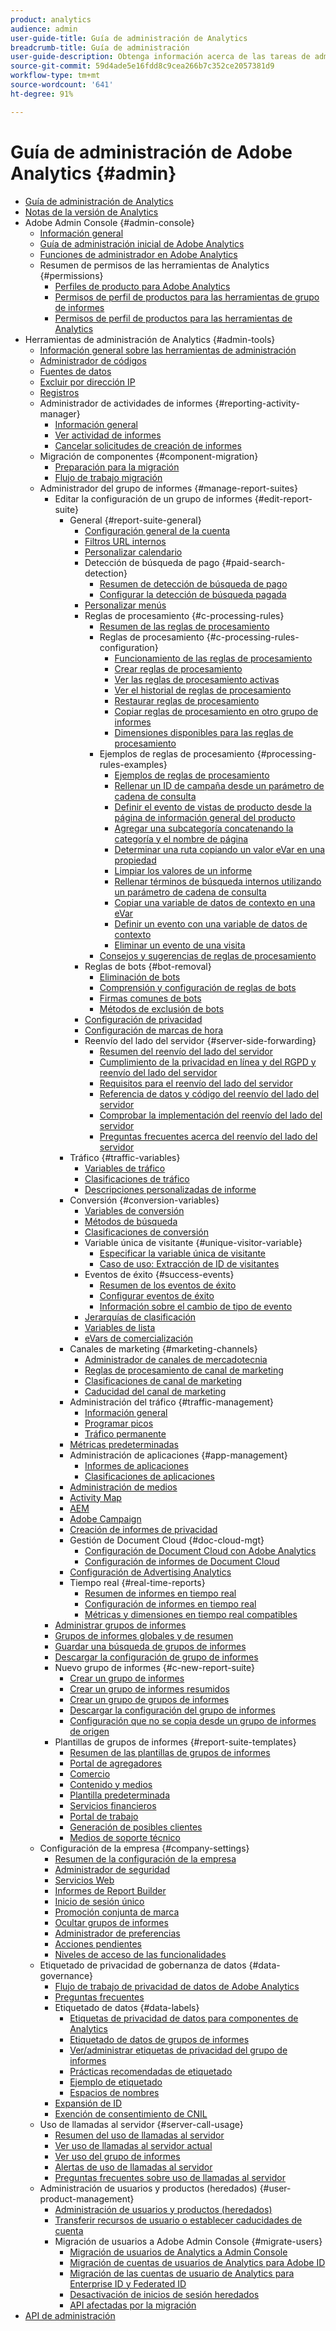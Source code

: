 ```yaml
---
product: analytics
audience: admin
user-guide-title: Guía de administración de Analytics
breadcrumb-title: Guía de administración
user-guide-description: Obtenga información acerca de las tareas de administración de Analytics, como la gestión de usuarios y productos en Experience Cloud Admin Console, la configuración de grupos de informes y mucho más.
source-git-commit: 59d4ade5e16fdd8c9cea266b7c352ce2057381d9
workflow-type: tm+mt
source-wordcount: '641'
ht-degree: 91%

---
```



# Guía de administración de Adobe Analytics {#admin}

+ [Guía de administración de Analytics](home.md)
+ [Notas de la versión de Analytics](https://experienceleague.adobe.com/docs/analytics/release-notes/latest.html?lang=es)
+ Adobe Admin Console {#admin-console}
   + [Información general](admin-console/home.md)
   + [Guía de administración inicial de Adobe Analytics](admin-console/first-admin-guide.md)
   + [Funciones de administrador en Adobe Analytics](admin-console/admin-roles-in-analytics.md)
   + Resumen de permisos de las herramientas de Analytics {#permissions}
      + [Perfiles de producto para Adobe Analytics](admin-console/permissions/product-profile.md)
      + [Permisos de perfil de productos para las herramientas de grupo de informes](admin-console/permissions/report-suite-tools.md)
      + [Permisos de perfil de productos para las herramientas de Analytics](admin-console/permissions/analytics-tools.md)
+ Herramientas de administración de Analytics {#admin-tools}
   + [Información general sobre las herramientas de administración](admin/c-admin-tools.md)
   + [Administrador de códigos](admin/code-manager-admin.md)
   + [Fuentes de datos](admin/data-sources.md)
   + [Excluir por dirección IP](admin/exclude-ip.md)
   + [Registros](admin/logs.md)
   + Administrador de actividades de informes {#reporting-activity-manager}
      + [Información general](admin/reporting-activity-manager/reporting-activity-overview.md)
      + [Ver actividad de informes](admin//reporting-activity-manager/reporting-activity.md)
      + [Cancelar solicitudes de creación de informes](admin/reporting-activity-manager/reporting-activity-cancel-requests.md)
   + Migración de componentes {#component-migration}
      + [Preparación para la migración](admin/component-migration/prepare-component-migration.md)
      + [Flujo de trabajo migración](admin/component-migration/component-migration.md)
   + Administrador del grupo de informes {#manage-report-suites}
      + Editar la configuración de un grupo de informes {#edit-report-suite}
         + General {#report-suite-general}
            + [Configuración general de la cuenta](admin/c-manage-report-suites/c-edit-report-suites/general/general-acct-settings-admin.md)
            + [Filtros URL internos](admin/c-manage-report-suites/c-edit-report-suites/general/internal-url-filter-admin.md)
            + [Personalizar calendario](admin/c-manage-report-suites/c-edit-report-suites/general/custom-calendar.md)
            + Detección de búsqueda de pago {#paid-search-detection}
               + [Resumen de detección de búsqueda de pago](admin/c-manage-report-suites/c-edit-report-suites/general/paid-search-detection/paid-search-detection.md)
               + [Configurar la detección de búsqueda pagada](admin/c-manage-report-suites/c-edit-report-suites/general/paid-search-detection/t-paid-search-detection.md)
            + [Personalizar menús](admin/c-manage-report-suites/c-edit-report-suites/general/customize-menus.md)
            + Reglas de procesamiento {#c-processing-rules}
               + [Resumen de las reglas de procesamiento](admin/c-manage-report-suites/c-edit-report-suites/general/c-processing-rules/processing-rules.md)
               + Reglas de procesamiento {#c-processing-rules-configuration}
                  + [Funcionamiento de las reglas de procesamiento](admin/c-manage-report-suites/c-edit-report-suites/general/c-processing-rules/c-processing-rules-configuration/processing-rules-about.md)
                  + [Crear reglas de procesamiento](admin/c-manage-report-suites/c-edit-report-suites/general/c-processing-rules/c-processing-rules-configuration/t-processing-rules.md)
                  + [Ver las reglas de procesamiento activas](admin/c-manage-report-suites/c-edit-report-suites/general/c-processing-rules/c-processing-rules-configuration/t-processing-rules-view.md)
                  + [Ver el historial de reglas de procesamiento](admin/c-manage-report-suites/c-edit-report-suites/general/c-processing-rules/c-processing-rules-configuration/t-processing-rule-view-history.md)
                  + [Restaurar reglas de procesamiento](admin/c-manage-report-suites/c-edit-report-suites/general/c-processing-rules/c-processing-rules-configuration/t-processing-rules-restore.md)
                  + [Copiar reglas de procesamiento en otro grupo de informes](admin/c-manage-report-suites/c-edit-report-suites/general/c-processing-rules/c-processing-rules-configuration/t-processing-rules-copy-to-rs.md)
                  + [Dimensiones disponibles para las reglas de procesamiento](admin/c-manage-report-suites/c-edit-report-suites/general/c-processing-rules/processing-rule-dimensions.md)
               + Ejemplos de reglas de procesamiento {#processing-rules-examples}
                  + [Ejemplos de reglas de procesamiento](admin/c-manage-report-suites/c-edit-report-suites/general/c-processing-rules/processing-rules-examples/processing-rules-examples.md)
                  + [Rellenar un ID de campaña desde un parámetro de cadena de consulta](admin/c-manage-report-suites/c-edit-report-suites/general/c-processing-rules/processing-rules-examples/processing-rules-populate-campaign-id.md)
                  + [Definir el evento de vistas de producto desde la página de información general del producto](admin/c-manage-report-suites/c-edit-report-suites/general/c-processing-rules/processing-rules-examples/setting-the-product-view-event.md)
                  + [Agregar una subcategoría concatenando la categoría y el nombre de página](admin/c-manage-report-suites/c-edit-report-suites/general/c-processing-rules/processing-rules-examples/subcategory-concatenating.md)
                  + [Determinar una ruta copiando un valor eVar en una propiedad](admin/c-manage-report-suites/c-edit-report-suites/general/c-processing-rules/processing-rules-examples/processing-rules-determining-path.md)
                  + [Limpiar los valores de un informe](admin/c-manage-report-suites/c-edit-report-suites/general/c-processing-rules/processing-rules-examples/clean-up-values-in-a-report.md)
                  + [Rellenar términos de búsqueda internos utilizando un parámetro de cadena de consulta](admin/c-manage-report-suites/c-edit-report-suites/general/c-processing-rules/processing-rules-examples/processing-rules-populating-internal-search.md)
                  + [Copiar una variable de datos de contexto en una eVar](admin/c-manage-report-suites/c-edit-report-suites/general/c-processing-rules/processing-rules-examples/processing-rules-copy-context-data.md)
                  + [Definir un evento con una variable de datos de contexto](admin/c-manage-report-suites/c-edit-report-suites/general/c-processing-rules/processing-rules-examples/processing-rules-copy-context-data-event.md)
                  + [Eliminar un evento de una visita](admin/c-manage-report-suites/c-edit-report-suites/general/c-processing-rules/processing-rules-examples/processing-rules-remove-event.md)
               + [Consejos y sugerencias de reglas de procesamiento](admin/c-manage-report-suites/c-edit-report-suites/general/c-processing-rules/processing-rules-tips.md)
            + Reglas de bots {#bot-removal}
               + [Eliminación de bots](admin/c-manage-report-suites/c-edit-report-suites/general/bot-removal/bot-removal.md)
               + [Comprensión y configuración de reglas de bots](admin/c-manage-report-suites/c-edit-report-suites/general/bot-removal/bot-rules.md)
               + [Firmas comunes de bots](admin/c-manage-report-suites/c-edit-report-suites/general/bot-removal/bot-signatures.md)
               + [Métodos de exclusión de bots](admin/c-manage-report-suites/c-edit-report-suites/general/bot-removal/bot-exclusion-methods.md)
            + [Configuración de privacidad](admin/c-manage-report-suites/c-edit-report-suites/general/privacy-settings.md)
            + [Configuración de marcas de hora](admin/c-manage-report-suites/c-edit-report-suites/general/timestamp-optional.md)
            + Reenvío del lado del servidor {#server-side-forwarding}
               + [Resumen del reenvío del lado del servidor](admin/c-manage-report-suites/c-edit-report-suites/general/c-server-side-forwarding/ssf.md)
               + [Cumplimiento de la privacidad en línea y del RGPD y reenvío del lado del servidor](admin/c-manage-report-suites/c-edit-report-suites/general/c-server-side-forwarding/ssf-gdpr.md)
               + [Requisitos para el reenvío del lado del servidor](admin/c-manage-report-suites/c-edit-report-suites/general/c-server-side-forwarding/ssf-requirements.md)
               + [Referencia de datos y código del reenvío del lado del servidor](admin/c-manage-report-suites/c-edit-report-suites/general/c-server-side-forwarding/ssf-reference.md)
               + [Comprobar la implementación del reenvío del lado del servidor](admin/c-manage-report-suites/c-edit-report-suites/general/c-server-side-forwarding/ssf-verify.md)
               + [Preguntas frecuentes acerca del reenvío del lado del servidor](admin/c-manage-report-suites/c-edit-report-suites/general/c-server-side-forwarding/ssf-faq.md)
         + Tráfico {#traffic-variables}
            + [Variables de tráfico](admin/c-manage-report-suites/c-edit-report-suites/c-traffic-variables/traffic-var.md)
            + [Clasificaciones de tráfico](admin/c-manage-report-suites/c-edit-report-suites/c-traffic-variables/traffic-classifications.md)
            + [Descripciones personalizadas de informe](admin/c-manage-report-suites/c-edit-report-suites/c-traffic-variables/custom-desc-admin.md)
         + Conversión {#conversion-variables}
            + [Variables de conversión](admin/c-manage-report-suites/c-edit-report-suites/conversion-var-admin/conversion-var-admin.md)
            + [Métodos de búsqueda](admin/c-manage-report-suites/c-edit-report-suites/conversion-var-admin/finding-methods.md)
            + [Clasificaciones de conversión](admin/c-manage-report-suites/c-edit-report-suites/conversion-var-admin/conversion-classifications.md)
            + Variable única de visitante {#unique-visitor-variable}
               + [Especificar la variable única de visitante](admin/c-manage-report-suites/c-edit-report-suites/conversion-var-admin/unique-visitor-variable-admin/t-unique-visitor-variable.md)
               + [Caso de uso: Extracción de ID de visitantes](admin/c-manage-report-suites/c-edit-report-suites/conversion-var-admin/unique-visitor-variable-admin/extract-visitorids-usecase.md)
            + Eventos de éxito {#success-events}
               + [Resumen de los eventos de éxito](admin/c-manage-report-suites/c-edit-report-suites/conversion-var-admin/c-success-events/success-event.md)
               + [Configurar eventos de éxito](admin/c-manage-report-suites/c-edit-report-suites/conversion-var-admin/c-success-events/t-success-events.md)
               + [Información sobre el cambio de tipo de evento](admin/c-manage-report-suites/c-edit-report-suites/conversion-var-admin/c-success-events/event-type.md)
            + [Jerarquías de clasificación](admin/c-manage-report-suites/c-edit-report-suites/conversion-var-admin/classification-hierarchies.md)
            + [Variables de lista](admin/c-manage-report-suites/c-edit-report-suites/conversion-var-admin/list-var-admin.md)
            + [eVars de comercialización](admin/c-manage-report-suites/c-edit-report-suites/conversion-var-admin/merchandising-evars.md)
         + Canales de marketing {#marketing-channels}
            + [Administrador de canales de mercadotecnia](admin/c-manage-report-suites/c-edit-report-suites/marketing-channels/c-channels.md)
            + [Reglas de procesamiento de canal de marketing](admin/c-manage-report-suites/c-edit-report-suites/marketing-channels/c-rules.md)
            + [Clasificaciones de canal de marketing](admin/c-manage-report-suites/c-edit-report-suites/marketing-channels/classifications-mchannel.md)
            + [Caducidad del canal de marketing](admin/c-manage-report-suites/c-edit-report-suites/marketing-channels/visitor-engagement.md)
         + Administración del tráfico {#traffic-management}
            + [Información general](admin/c-manage-report-suites/c-edit-report-suites/c-traffic-management/traffic-management.md)
            + [Programar picos](admin/c-manage-report-suites/c-edit-report-suites/c-traffic-management/t-traffic-schedule-spike.md)
            + [Tráfico permanente](admin/c-manage-report-suites/c-edit-report-suites/c-traffic-management/t-traffic-permanent.md)
         + [Métricas predeterminadas](admin/c-manage-report-suites/c-edit-report-suites/default-metrics.md)
         + Administración de aplicaciones {#app-management}
            + [Informes de aplicaciones](admin/c-manage-report-suites/c-edit-report-suites/app-reporting.md)
            + [Clasificaciones de aplicaciones](admin/c-manage-report-suites/c-edit-report-suites/app-classifications.md)
         + [Administración de medios](admin/c-manage-report-suites/c-edit-report-suites/media-management.md)
         + [Activity Map](admin/c-manage-report-suites/c-edit-report-suites/activity-map.md)
         + [AEM](admin/c-manage-report-suites/c-edit-report-suites/adobe-experience-manager.md)
         + [Adobe Campaign](admin/c-manage-report-suites/c-edit-report-suites/adobe-campaign.md)
         + [Creación de informes de privacidad](admin/c-manage-report-suites/c-edit-report-suites/privacy-reporting.md)
         + Gestión de Document Cloud {#doc-cloud-mgt}
            + [Configuración de Document Cloud con Adobe Analytics](admin/c-manage-report-suites/c-edit-report-suites/document-cloud-mgt.md)
            + [Configuración de informes de Document Cloud](admin/c-manage-report-suites/c-edit-report-suites/document-cloud-config.md)
         + [Configuración de Advertising Analytics](admin/c-manage-report-suites/c-edit-report-suites/advertising-analytics-config.md)
         + Tiempo real {#real-time-reports}
            + [Resumen de informes en tiempo real](admin/c-manage-report-suites/c-edit-report-suites/realtime/realtime.md)
            + [Configuración de informes en tiempo real](admin/c-manage-report-suites/c-edit-report-suites/realtime/t-realtime-admin.md)
            + [Métricas y dimensiones en tiempo real compatibles](admin/c-manage-report-suites/c-edit-report-suites/realtime/realtime-metrics.md)
      + [Administrar grupos de informes](admin/c-manage-report-suites/report-suites-admin.md)
      + [Grupos de informes globales y de resumen](admin/c-manage-report-suites/rollup-report-suite.md)
      + [Guardar una búsqueda de grupos de informes](admin/c-manage-report-suites/t-report-suite-saved-search.md)
      + [Descargar la configuración de grupo de informes](admin/c-manage-report-suites/t-download-rs-settings.md)
      + Nuevo grupo de informes {#c-new-report-suite}
         + [Crear un grupo de informes](admin/c-manage-report-suites/c-new-report-suite/t-create-a-report-suite.md)
         + [Crear un grupo de informes resumidos](admin/c-manage-report-suites/c-new-report-suite/t-rollups.md)
         + [Crear un grupo de grupos de informes](admin/c-manage-report-suites/c-new-report-suite/t-create-rs-group.md)
         + [Descargar la configuración del grupo de informes](admin/c-manage-report-suites/c-new-report-suite/new-report-suite.md)
         + [Configuración que no se copia desde un grupo de informes de origen](admin/c-manage-report-suites/c-new-report-suite/settings-not-copied-from-rs.md)
      + Plantillas de grupos de informes {#report-suite-templates}
         + [Resumen de las plantillas de grupos de informes](admin/c-manage-report-suites/c-report-suite-templates/report-suite-templates.md)
         + [Portal de agregadores](admin/c-manage-report-suites/c-report-suite-templates/aggregator-portal.md)
         + [Comercio](admin/c-manage-report-suites/c-report-suite-templates/commerce-admin.md)
         + [Contenido y medios](admin/c-manage-report-suites/c-report-suite-templates/content-media.md)
         + [Plantilla predeterminada](admin/c-manage-report-suites/c-report-suite-templates/default-rs-template.md)
         + [Servicios financieros](admin/c-manage-report-suites/c-report-suite-templates/financial-services.md)
         + [Portal de trabajo](admin/c-manage-report-suites/c-report-suite-templates/job-portal.md)
         + [Generación de posibles clientes](admin/c-manage-report-suites/c-report-suite-templates/lead-generation.md)
         + [Medios de soporte técnico](admin/c-manage-report-suites/c-report-suite-templates/support-media.md)
   + Configuración de la empresa {#company-settings}
      + [Resumen de la configuración de la empresa](admin/company/c-company-settings.md)
      + [Administrador de seguridad](admin/company/security-manager.md)
      + [Servicios Web](admin/company/web-services-admin.md)
      + [Informes de Report Builder](admin/company/report-builder-reports-admin.md)
      + [Inicio de sesión único](admin/company/single-signon-admin.md)
      + [Promoción conjunta de marca](admin/company/co-branding-admin.md)
      + [Ocultar grupos de informes](admin/company/c-hide-report-suites.md)
      + [Administrador de preferencias](admin/company/preferences-manager.md)
      + [Acciones pendientes](admin/company/pending-actions-admin.md)
      + [Niveles de acceso de las funcionalidades](admin/company/feature-access-levels.md)
   + Etiquetado de privacidad de gobernanza de datos {#data-governance}
      + [Flujo de trabajo de privacidad de datos de Adobe Analytics](admin/c-data-governance/an-gdpr-workflow.md)
      + [Preguntas frecuentes](admin/c-data-governance/gdpr-faq.md)
      + Etiquetado de datos {#data-labels}
         + [Etiquetas de privacidad de datos para componentes de Analytics](admin/c-data-governance/data-labeling/gdpr-labels.md)
         + [Etiquetado de datos de grupos de informes](admin/c-data-governance/data-labeling/gdpr-setup-reportsuite.md)
         + [Ver/administrar etiquetas de privacidad del grupo de informes](admin/c-data-governance/data-labeling/gdpr-view-settings.md)
         + [Prácticas recomendadas de etiquetado](admin/c-data-governance/data-labeling/gdpr-analytics-ids.md)
         + [Ejemplo de etiquetado](admin/c-data-governance/data-labeling/gdpr-labeling-example.md)
         + [Espacios de nombres](admin/c-data-governance/data-labeling/gdpr-namespaces.md)
      + [Expansión de ID](admin/c-data-governance/gdpr-id-expansion.md)
      + [Exención de consentimiento de CNIL](admin/c-data-governance/cnil-consent-exemption.md)
   + Uso de llamadas al servidor {#server-call-usage}
      + [Resumen del uso de llamadas al servidor](admin/c-server-call-usage/overage-overview.md)
      + [Ver uso de llamadas al servidor actual](admin/c-server-call-usage/server-call-usage-dashboard.md)
      + [Ver uso del grupo de informes](admin/c-server-call-usage/report-suite-usage.md)
      + [Alertas de uso de llamadas al servidor](admin/c-server-call-usage/scu-alerts.md)
      + [Preguntas frecuentes sobre uso de llamadas al servidor](admin/c-server-call-usage/overage-faq.md)
   + Administración de usuarios y productos (heredados) {#user-product-management}
      + [Administración de usuarios y productos (heredados)](admin/user-management2/user-management.md)
      + [Transferir recursos de usuario o establecer caducidades de cuenta](admin/user-management2/users-assets.md)
      + Migración de usuarios a Adobe Admin Console {#migrate-users}
         + [Migración de usuarios de Analytics a Admin Console](admin/user-management2/user-migration/c-migration-tool.md)
         + [Migración de cuentas de usuarios de Analytics para Adobe ID](admin/user-management2/user-migration/t-migrate-users.md)
         + [Migración de las cuentas de usuario de Analytics para Enterprise ID y Federated ID](admin/user-management2/user-migration/migrate-enterprise.md)
         + [Desactivación de inicios de sesión heredados](admin/user-management2/user-migration/t-disable-legacy-login.md)
         + [API afectadas por la migración](admin/user-management2/user-migration/developer.md)
+ [API de administración](c-admin-api/c-admin-api.md)

